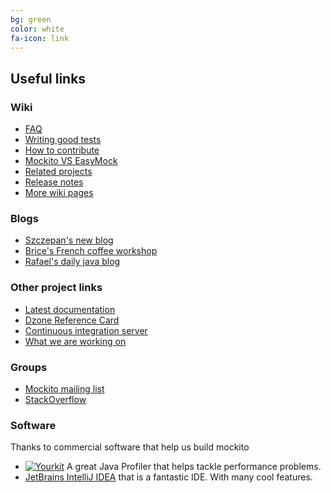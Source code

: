 ```yaml
---
bg: green
color: white
fa-icon: link
---
```


## Useful links

### Wiki
* [FAQ](https://github.com/mockito/mockito/wiki/FAQ)
* [Writing good tests](https://github.com/mockito/mockito/wiki/How-to-write-good-tests)
* [How to contribute](https://github.com/mockito/mockito/blob/master/.github/CONTRIBUTING.md)
* [Mockito VS EasyMock](https://github.com/mockito/mockito/wiki/Mockito-vs-EasyMock)
* [Related projects](https://github.com/mockito/mockito/wiki/Related-Projects)
* [Release notes](https://github.com/mockito/mockito/blob/master/doc/release-notes/official.md)
* [More wiki pages](https://github.com/mockito/mockito/wiki)

### Blogs
* [Szczepan's new blog](http://szczepiq.blogspot.com/)
* [Brice's French coffee workshop](http://blog.arkey.fr/)
* [Rafael's daily java blog](http://mydailyjava.blogspot.fr/)

### Other project links
* [Latest documentation](http://javadoc.io/page/org.mockito/mockito-core/latest/org/mockito/Mockito.html)
* [Dzone Reference Card](http://refcardz.dzone.com/refcardz/mockito)
* [Continuous integration server](http://travis-ci.org/mockito/mockito)
* [What we are working on](https://waffle.io/mockito/mockito)

### Groups
* [Mockito mailing list](http://groups.google.com/group/mockito)
* [StackOverflow](http://stackoverflow.com/questions/tagged/mockito)

### Software
Thanks to commercial software that help us build mockito

* [![Yourkit](https://www.yourkit.com/images/yklogo.png)](https://www.yourkit.com/java/profiler/features/) A great Java Profiler that helps tackle performance problems.
* [JetBrains IntelliJ IDEA](https://www.jetbrains.com/idea/) that is a fantastic IDE. With many cool features.
